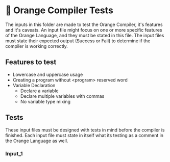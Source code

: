 # 🍊 Orange Compiler Tests

The inputs in this folder are made to test the Orange Compiler, it's features and it's caveats. An input file might focus on one or more specific features of the Orange Language, and they must be stated in this file. The input files must state their expected output (Success or Fail) to determine if the compiler is working correctly.

## Features to test
- Lowercase and uppercase usage
- Creating a program without \<program\> reserved word
- Variable Declaration
    - Declare a variable
    - Declare multiple variables with commas
    - No variable type mixing

## Tests
These input files must be designed with tests in mind before the compiler is finished. Each input file must state in itself what its testing as a comment in the Orange Language as well.

### Input_1